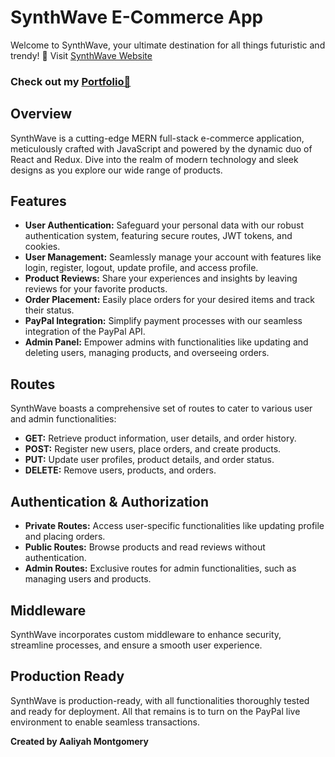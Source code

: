 # SynthWave E-Commerce App

Welcome to SynthWave, your ultimate destination for all things futuristic and trendy! 🌅
Visit [SynthWave Website](https://synthwave-app.onrender.com)

### Check out my [Portfolio💛](https://aaliyahm-portfolio.netlify.app/) 

## Overview

SynthWave is a cutting-edge MERN full-stack e-commerce application, meticulously crafted with JavaScript and powered by the dynamic duo of React and Redux. Dive into the realm of modern technology and sleek designs as you explore our wide range of products.

## Features

- **User Authentication:** Safeguard your personal data with our robust authentication system, featuring secure routes, JWT tokens, and cookies.
- **User Management:** Seamlessly manage your account with features like login, register, logout, update profile, and access profile.
- **Product Reviews:** Share your experiences and insights by leaving reviews for your favorite products.
- **Order Placement:** Easily place orders for your desired items and track their status.
- **PayPal Integration:** Simplify payment processes with our seamless integration of the PayPal API.
- **Admin Panel:** Empower admins with functionalities like updating and deleting users, managing products, and overseeing orders.

## Routes

SynthWave boasts a comprehensive set of routes to cater to various user and admin functionalities:

- **GET:** Retrieve product information, user details, and order history.
- **POST:** Register new users, place orders, and create products.
- **PUT:** Update user profiles, product details, and order status.
- **DELETE:** Remove users, products, and orders.

## Authentication & Authorization

- **Private Routes:** Access user-specific functionalities like updating profile and placing orders.
- **Public Routes:** Browse products and read reviews without authentication.
- **Admin Routes:** Exclusive routes for admin functionalities, such as managing users and products.

## Middleware

SynthWave incorporates custom middleware to enhance security, streamline processes, and ensure a smooth user experience.

## Production Ready

SynthWave is production-ready, with all functionalities thoroughly tested and ready for deployment. All that remains is to turn on the PayPal live environment to enable seamless transactions.

**Created by Aaliyah Montgomery**

